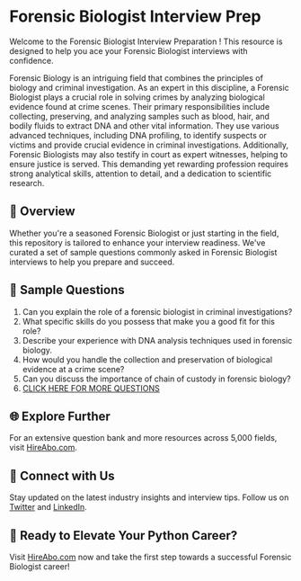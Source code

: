 # Forensic Biologist Interview Prep

Welcome to the Forensic Biologist Interview Preparation ! This resource is designed to help you ace your Forensic Biologist interviews with confidence.

Forensic Biology is an intriguing field that combines the principles of biology and criminal investigation. As an expert in this discipline, a Forensic Biologist plays a crucial role in solving crimes by analyzing biological evidence found at crime scenes. Their primary responsibilities include collecting, preserving, and analyzing samples such as blood, hair, and bodily fluids to extract DNA and other vital information. They use various advanced techniques, including DNA profiling, to identify suspects or victims and provide crucial evidence in criminal investigations. Additionally, Forensic Biologists may also testify in court as expert witnesses, helping to ensure justice is served. This demanding yet rewarding profession requires strong analytical skills, attention to detail, and a dedication to scientific research.

## 🚀 Overview

Whether you're a seasoned Forensic Biologist or just starting in the field, this repository is tailored to enhance your interview readiness. We've curated a set of sample questions commonly asked in Forensic Biologist interviews to help you prepare and succeed.

## 📝 Sample Questions

1. Can you explain the role of a forensic biologist in criminal investigations?
2. What specific skills do you possess that make you a good fit for this role?
3. Describe your experience with DNA analysis techniques used in forensic biology.
4. How would you handle the collection and preservation of biological evidence at a crime scene?
5. Can you discuss the importance of chain of custody in forensic biology?
6. [CLICK HERE FOR MORE QUESTIONS](https://hireabo.com/job/5_1_24/Forensic%20Biologist)

## 🌐 Explore Further

For an extensive question bank and more resources across 5,000 fields, visit [HireAbo.com](https://www.hireabo.com).

## 📱 Connect with Us

Stay updated on the latest industry insights and interview tips. Follow us on [Twitter](https://twitter.com/hireabo) and [LinkedIn](https://www.linkedin.com/in/hire-abo-3609972a8/).

## 🚀 Ready to Elevate Your Python Career?

Visit [HireAbo.com](https://www.hireabo.com) now and take the first step towards a successful Forensic Biologist career!